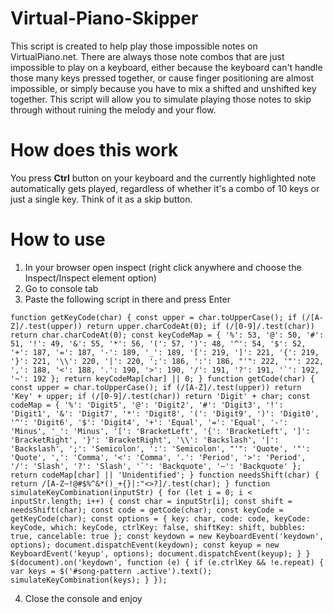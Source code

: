 # Virtual-Piano-Skipper
This script is created to help play those impossible notes on VirtualPiano.net. There are always those note combos that are just impossible to play on a keyboard, either because the keyboard can't handle those many keys pressed together, or cause finger positioning are almost impossible, or simply because you have to mix a shifted and unshifted key together. 
This script will allow you to simulate playing those notes to skip through without ruining the melody and your flow.

# How does this work
You press **Ctrl** button on your keyboard and the currently highlighted note automatically gets played, regardless of whether it's a combo of 10 keys or just a single key. Think of it as a skip button. 

# How to use
1. In your browser open inspect (right click anywhere and choose the Inspect/Inspect element option)
2. Go to console tab
3. Paste the following script in there and press Enter
```
function getKeyCode(char) { const upper = char.toUpperCase(); if (/[A-Z]/.test(upper)) return upper.charCodeAt(0); if (/[0-9]/.test(char)) return char.charCodeAt(0); const keyCodeMap = { '%': 53, '@': 50, '#': 51, '!': 49, '&': 55, '*': 56, '(': 57, ')': 48, '^': 54, '$': 52, '+': 187, '=': 187, '-': 189, '_': 189, '[': 219, ']': 221, '{': 219, '}': 221, '\\': 220, '|': 220, ';': 186, ':': 186, "'": 222, '"': 222, ',': 188, '<': 188, '.': 190, '>': 190, '/': 191, '?': 191, '`': 192, '~': 192 }; return keyCodeMap[char] || 0; } function getCode(char) { const upper = char.toUpperCase(); if (/[A-Z]/.test(upper)) return 'Key' + upper; if (/[0-9]/.test(char)) return 'Digit' + char; const codeMap = { '%': 'Digit5', '@': 'Digit2', '#': 'Digit3', '!': 'Digit1', '&': 'Digit7', '*': 'Digit8', '(': 'Digit9', ')': 'Digit0', '^': 'Digit6', '$': 'Digit4', '+': 'Equal', '=': 'Equal', '-': 'Minus', '_': 'Minus', '[': 'BracketLeft', '{': 'BracketLeft', ']': 'BracketRight', '}': 'BracketRight', '\\': 'Backslash', '|': 'Backslash', ';': 'Semicolon', ':': 'Semicolon', "'": 'Quote', '"': 'Quote', ',': 'Comma', '<': 'Comma', '.': 'Period', '>': 'Period', '/': 'Slash', '?': 'Slash', '`': 'Backquote', '~': 'Backquote' }; return codeMap[char] || 'Unidentified'; } function needsShift(char) { return /[A-Z~!@#$%^&*()_+{}|:"<>?]/.test(char); } function simulateKeyCombination(inputStr) { for (let i = 0; i < inputStr.length; i++) { const char = inputStr[i]; const shift = needsShift(char); const code = getCode(char); const keyCode = getKeyCode(char); const options = { key: char, code: code, keyCode: keyCode, which: keyCode, ctrlKey: false, shiftKey: shift, bubbles: true, cancelable: true }; const keydown = new KeyboardEvent('keydown', options); document.dispatchEvent(keydown); const keyup = new KeyboardEvent('keyup', options); document.dispatchEvent(keyup); } } $(document).on('keydown', function (e) { if (e.ctrlKey && !e.repeat) { var keys = $('#song-pattern .active').text(); simulateKeyCombination(keys); } });
```
4. Close the console and enjoy
